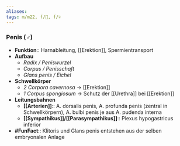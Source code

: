 ```yaml
---
aliases: 
tags: m/m22, f/🍆, f/💀
---
```

### Penis (♂)
- **Funktion**:: Harnableitung, [[Erektion]], Spermientransport
- **Aufbau**
	- *Radix / Peniswurzel*
	- *Corpus / Penisschaft*
	- *Glans penis / Eichel*
- **Schwellkörper**
	- *2 Corpora cavernosa* → [[Erektion]]
	- *1 Corpus spongiosum* → Schutz der [[Urethra]] bei [[Erektion]]
- **Leitungsbahnen**
	- **[[Arterien]]**:: A. dorsalis penis, A. profunda penis (zentral in Schwellkörpern), A. bulbi penis je aus A. pudenda interna
	- **[[Sympathikus]]/[[Parasympathikus]]**:: Plexus hypogastricus inferior
- **#FunFact**:: Klitoris und Glans penis entstehen aus der selben embryonalen Anlage